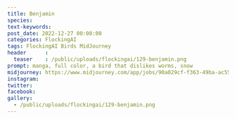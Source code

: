 ```yaml
---
title: Benjamin
species: 
text-keywords: 
post_date: 2022-12-27 00:00:00
categories: FlockingAI
tags: FlockingAI Birds MidJourney 
header      :
  teaser    : /public/uploads/flockingai/129-benjamin.png
prompt: manga, full color, a bird that dislikes worms, snow
midjourney: https://www.midjourney.com/app/jobs/90a029cf-f363-49ba-ac55-898c77373b49
instagram: 
twitter: 
facebook: 
gallery: 
  - /public/uploads/flockingai/129-benjamin.png
---
```


